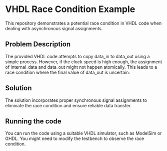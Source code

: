 # VHDL Race Condition Example
This repository demonstrates a potential race condition in VHDL code when dealing with asynchronous signal assignments.

## Problem Description
The provided VHDL code attempts to copy data_in to data_out using a simple process. However, if the clock speed is high enough, the assignment of internal_data and data_out might not happen atomically. This leads to a race condition where the final value of data_out is uncertain.

## Solution
The solution incorporates proper synchronous signal assignments to eliminate the race condition and ensure reliable data transfer.

## Running the code
You can run the code using a suitable VHDL simulator, such as ModelSim or GHDL.  You might need to modify the testbench to observe the race condition.